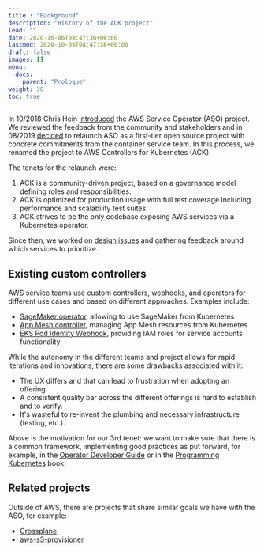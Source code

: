 ```yaml
---
title : "Background"
description: "History of the ACK project"
lead: ""
date: 2020-10-06T08:47:36+00:00
lastmod: 2020-10-06T08:47:36+00:00
draft: false
images: []
menu: 
  docs:
    parent: "Prologue"
weight: 30
toc: true
---
```


In 10/2018 Chris Hein [introduced](https://aws.amazon.com/blogs/opensource/aws-service-operator-kubernetes-available/) the AWS Service Operator (ASO) project. We reviewed the feedback from the community and stakeholders and in 08/2019 [decided](https://github.com/aws/containers-roadmap/issues/456) to relaunch ASO as a first-tier open source project with concrete commitments from the container service team. In this process, we renamed the project to AWS Controllers for Kubernetes (ACK).

The tenets for the relaunch were:

1. ACK is a community-driven project, based on a governance model defining roles and responsibilities.
2. ACK is optimized for production usage with full test coverage including performance and scalability test suites.
3. ACK strives to be the only codebase exposing AWS services via a Kubernetes operator. 

Since then, we worked on [design issues](https://github.com/aws/aws-controllers-k8s/issues?q=is%3Aissue+is%3Aopen+sort%3Aupdated-desc+label%3Adesign) and gathering feedback around which services to prioritize.


## Existing custom controllers

AWS service teams use custom controllers, webhooks, and operators for different use cases and based on different approaches. Examples include:

- [SageMaker operator](https://github.com/aws/amazon-sagemaker-operator-for-k8s), allowing to use SageMaker from Kubernetes 
- [App Mesh controller](https://github.com/aws/aws-app-mesh-controller-for-k8s), managing App Mesh resources from Kubernetes
- [EKS Pod Identity Webhook](https://github.com/aws/amazon-eks-pod-identity-webhook), providing IAM roles for service accounts functionality

While the autonomy in the different teams and project allows for rapid iterations and innovations, there are some drawbacks associated with it:

- The UX differs and that can lead to frustration when adopting an offering.
- A consistent quality bar across the different offerings is hard to establish and to verify.
- It's wasteful to re-invent the plumbing and necessary infrastructure (testing, etc.).

Above is the motivation for our 3rd tenet: we want to make sure that there is a common framework, implementing good practices as put forward, for example, in the [Operator Developer Guide](https://operators.gitbook.io/operator-developer-guide-for-red-hat-partners/) or in the [Programming Kubernetes](https://programming-kubernetes.info/) book.

## Related projects

Outside of AWS, there are projects that share similar goals we have with the ASO, for example:

- [Crossplane](https://github.com/crossplane/provider-aws)
- [aws-s3-provisioner](https://github.com/yard-turkey/aws-s3-provisioner)
